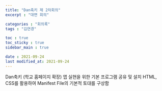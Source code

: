 ```yaml
---
title: "Dan축키 제 2차회의"
excerpt : "대면 회의"

categories : "회의록"
tags : "김연경"

toc : true
toc_sticky : true
sidebar_main : true

date : 2021-09-24
last modified_at: 2021-09-24
---
```

Dan축키 (학교 홈페이지 확장) 앱 실현을 위한 기본 프로그램 공유 및 설치
HTML, CSS를 활용하여 Manifest File의 기본적 토대를 구상함
